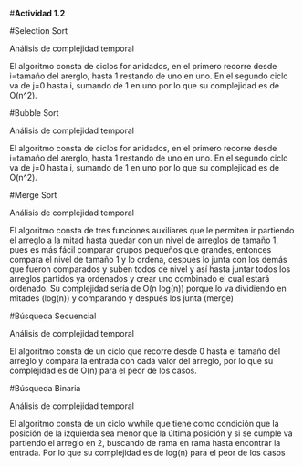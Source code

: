 #**Actividad 1.2**

#Selection Sort

Análisis de complejidad temporal

El algoritmo consta de ciclos for anidados, en el primero recorre desde i=tamaño del arerglo, hasta 1 restando de uno en uno. En el segundo ciclo va de j=0 hasta i, sumando de 1 en uno por lo que su complejidad es de O(n^2).

#Bubble Sort

Análisis de complejidad temporal

El algoritmo consta de ciclos for anidados, en el primero recorre desde i=tamaño del arerglo, hasta 1 restando de uno en uno. En el segundo ciclo va de j=0 hasta i, sumando de 1 en uno por lo que su complejidad es de O(n^2).

#Merge Sort

Análisis de complejidad temporal

El algoritmo consta de tres funciones auxiliares que le permiten ir partiendo el arreglo a la mitad hasta quedar con un nivel de arreglos de tamaño 1, pues es más fácil comparar grupos pequeños que grandes, entonces compara el nivel de tamaño 1 y lo ordena, despues lo junta con los demás que fueron comparados y suben todos de nivel y así hasta juntar todos los arreglos partidos ya ordenados y crear uno combinado el cual estará ordenado. Su complejidad sería de O(n log(n)) porque lo va dividiendo en mitades (log(n)) y comparando y después los junta (merge) 

#Búsqueda Secuencial

Análisis de complejidad temporal

El algoritmo consta de un ciclo que recorre desde 0 hasta el tamaño del arreglo y compara la entrada con cada valor del arreglo, por lo que su complejidad es de O(n) para el peor de los casos.

#Búsqueda Binaria

Análisis de complejidad temporal

El algoritmo consta de un ciclo wwhile que tiene como condición que la posición de la izquierda sea menor que la última posición y si se cumple va partiendo el arreglo en 2, buscando de rama en rama hasta encontrar la entrada. Por lo que su complejidad es de log(n) para el peor de los casos
